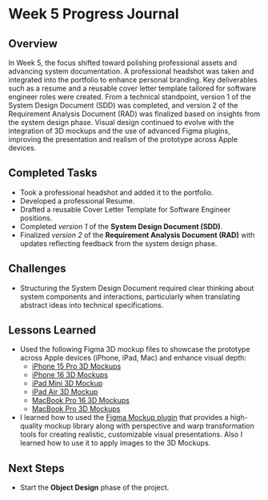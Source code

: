 # Week 5 Progress Journal  

## Overview  
In Week 5, the focus shifted toward polishing professional assets and advancing system documentation. A professional headshot was taken and integrated into the portfolio to enhance personal branding. Key deliverables such as a resume and a reusable cover letter template tailored for software engineer roles were created. From a technical standpoint, version 1 of the System Design Document (SDD) was completed, and version 2 of the Requirement Analysis Document (RAD) was finalized based on insights from the system design phase. Visual design continued to evolve with the integration of 3D mockups and the use of advanced Figma plugins, improving the presentation and realism of the prototype across Apple devices.

## Completed Tasks 
- Took a professional headshot and added it to the portfolio.
- Developed a professional Resume.
- Drafted a reusable Cover Letter Template for Software Engineer positions.
- Completed *version 1* of the **System Design Document (SDD)**.
- Finalized *version 2* of the **Requirement Analysis Document (RAD)** with updates reflecting feedback from the system design phase.

## Challenges 
- Structuring the System Design Document required clear thinking about system components and interactions, particularly when translating abstract ideas into technical specifications.

## Lessons Learned
- Used the following Figma 3D mockup files to showcase the prototype across Apple devices (iPhone, iPad, Mac) and enhance visual depth:
  - [iPhone 15 Pro 3D Mockups](https://www.figma.com/community/file/1303247171848616022)
  - [iPhone 16 3D Mockups](https://www.figma.com/community/file/1418536344551947357)
  - [iPad Mini 3D Mockup](https://www.figma.com/community/file/1045371607869048524)
  - [iPad Air 3D Mockup](https://www.figma.com/community/file/1005124700403013609)
  - [MacBook Pro 16 3D Mockups](https://www.figma.com/community/file/1162016271988369755)
  - [MacBook Pro 3D Mockups](https://www.figma.com/community/file/1176558805861554548)
- I learned how to used the [Figma Mockup plugin](https://www.figma.com/community/plugin/817043359134136295/mockup-plugin-devices-mockups-print-mockups-ai-mockups) that provides a high-quality mockup library along with perspective and warp transformation tools for creating realistic, customizable visual presentations. Also I learned how to use it to apply images to the 3D Mockups.

## Next Steps 
- Start the **Object Design** phase of the project. 